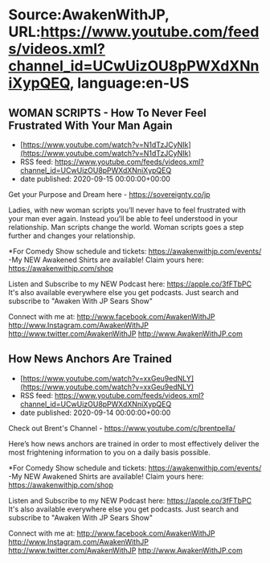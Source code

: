 # Source:AwakenWithJP, URL:https://www.youtube.com/feeds/videos.xml?channel_id=UCwUizOU8pPWXdXNniXypQEQ, language:en-US

## WOMAN SCRIPTS - How To Never Feel Frustrated With Your Man Again
 - [https://www.youtube.com/watch?v=N1dTzJCyNIk](https://www.youtube.com/watch?v=N1dTzJCyNIk)
 - RSS feed: https://www.youtube.com/feeds/videos.xml?channel_id=UCwUizOU8pPWXdXNniXypQEQ
 - date published: 2020-09-15 00:00:00+00:00

Get your Purpose and Dream here - https://sovereignty.co/jp

Ladies, with new woman scripts you’ll never have to feel frustrated with your man ever again. Instead you’ll be able to feel understood in your relationship. Man scripts change the world. Woman scripts goes a step further and changes your relationship.

*For Comedy Show schedule and tickets: https://awakenwithjp.com/events/
-My NEW Awakened Shirts are available! Claim yours here: https://awakenwithjp.com/shop

Listen and Subscribe to my NEW Podcast here: 
https://apple.co/3fFTbPC
It's also available everywhere else you get podcasts. Just search and subscribe to "Awaken With JP Sears Show"

Connect with me at: 
http://www.facebook.com/AwakenWithJP
http://www.Instagram.com/AwakenWithJP
http://www.twitter.com/AwakenWithJP
http://www.AwakenWithJP.com

## How News Anchors Are Trained
 - [https://www.youtube.com/watch?v=xxGeu9edNLY](https://www.youtube.com/watch?v=xxGeu9edNLY)
 - RSS feed: https://www.youtube.com/feeds/videos.xml?channel_id=UCwUizOU8pPWXdXNniXypQEQ
 - date published: 2020-09-14 00:00:00+00:00

Check out Brent's Channel - https://www.youtube.com/c/brentpella/

Here’s how news anchors are trained in order to most effectively deliver the most frightening information to you on a daily basis possible.

*For Comedy Show schedule and tickets: https://awakenwithjp.com/events/
-My NEW Awakened Shirts are available! Claim yours here: https://awakenwithjp.com/shop

Listen and Subscribe to my NEW Podcast here: 
https://apple.co/3fFTbPC
It's also available everywhere else you get podcasts. Just search and subscribe to "Awaken With JP Sears Show"

Connect with me at: 
http://www.facebook.com/AwakenWithJP
http://www.Instagram.com/AwakenWithJP
http://www.twitter.com/AwakenWithJP
http://www.AwakenWithJP.com

